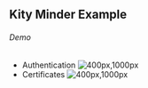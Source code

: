 ## Kity Minder Example
###### Demo
- Authentication ![400px,1000px](../assets/mindmap/authentication.km)
- Certificates ![400px,1000px](../assets/mindmap/self-certificates.km)
